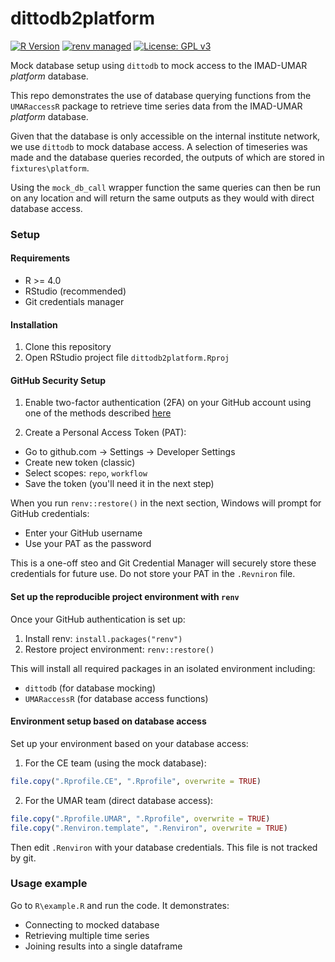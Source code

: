 # dittodb2platform

[![R Version](https://img.shields.io/badge/R-%3E%3D%204.0-blue)](https://www.r-project.org/)
[![renv managed](https://img.shields.io/badge/renv-managed-blue)](https://rstudio.github.io/renv/)
[![License: GPL v3](https://img.shields.io/badge/License-GPLv3-blue.svg)](https://www.gnu.org/licenses/gpl-3.0)

Mock database setup using `dittodb` to mock access to the IMAD-UMAR *platform* database.

This repo demonstrates the use of database querying functions from the `UMARaccessR` 
package to retrieve time series data from the IMAD-UMAR *platform* database.

Given that the database is only accessible on the internal institute network, we
use `dittodb` to mock database access. A selection of timeseries was made 
and the database queries recorded, the outputs of which are stored in `fixtures\platform`. 

Using the `mock_db_call` wrapper function the same queries can then be run
on any location and will return the same outputs as they would with direct 
database access. 


### Setup

#### Requirements

- R >= 4.0
- RStudio (recommended)
- Git credentials manager

#### Installation

1. Clone this repository
2. Open RStudio project file `dittodb2platform.Rproj`

#### GitHub Security Setup


1. Enable two-factor authentication (2FA) on your GitHub account using one of the methods 
   described [here](https://docs.github.com/en/authentication/securing-your-account-with-two-factor-authentication-2fa/configuring-two-factor-authentication)

2. Create a Personal Access Token (PAT):

- Go to github.com → Settings → Developer Settings
- Create new token (classic)
- Select scopes: `repo`, `workflow`
- Save the token (you'll need it in the next step)
     
When you run `renv::restore()` in the next section, Windows will prompt for GitHub 
credentials:

- Enter your GitHub username
- Use your PAT as the password

This is a one-off steo and Git Credential Manager will securely store these credentials for future use. Do not 
store your PAT in the `.Revniron` file.

#### Set up the reproducible project environment with `renv`

Once your GitHub authentication is set up:

1. Install renv: `install.packages("renv")`
2. Restore project environment: `renv::restore()`

This will install all required packages in an isolated environment including:

- `dittodb` (for database mocking)
- `UMARaccessR` (for database access functions)

#### Environment setup based on database access

Set up your environment based on your database access:

1. For the CE team (using the mock database):
```r
file.copy(".Rprofile.CE", ".Rprofile", overwrite = TRUE)
```
2. For the UMAR team (direct database access):
```r
file.copy(".Rprofile.UMAR", ".Rprofile", overwrite = TRUE)
file.copy(".Renviron.template", ".Renviron", overwrite = TRUE)
```
Then edit `.Renviron` with your database credentials. This file is not tracked by git.


### Usage example

Go to `R\example.R` and run the code. It demonstrates:

- Connecting to mocked database
- Retrieving multiple time series
- Joining results into a single dataframe